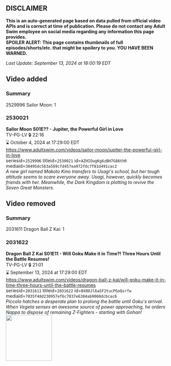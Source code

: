 ## DISCLAIMER
**This is an auto-generated page based on data pulled from official video APIs and is correct at time of publication. Please do not contact any Adult Swim employee on social media regarding any information this page provides.**  
**SPOILER ALERT: This page contains thumbnails of full episodes/shorts/etc. that might be spoilery to you. YOU HAVE BEEN WARNED.**  

_Last Update: September 13, 2024 at 18:00:19 EDT_
## Video added
### Summary
2529996 Sailor Moon: 1  
### 2530021
**Sailor Moon S01E?? - Jupiter, the Powerful Girl in Love**  
TV-PG-LV 🔒 22:16  
⌛ October 4, 2024 at 17:29:00 EDT  
https://www.adultswim.com/videos/sailor-moon/jupiter-the-powerful-girl-in-love  
seriesid=`2529996` titleid=`2530021` id=`AZHIOugKg6zBH7G86thR` mediaid=`30495dc563a569cfd457ea972fdc7f81d491cac2`  
_A new girl named Makoto Kino transfers to Usagi's school, but her tough attitude seems to scare everyone away. Usagi, however, quickly becomes friends with her. Meanwhile, the Dark Kingdom is plotting to revive the Seven Great Monsters._  
## Video removed
### Summary
2031611 Dragon Ball Z Kai: 1  
### 2031622
**Dragon Ball Z Kai S01E11 - Will Goku Make it in Time?! Three Hours Until the Battle Resumes!**  
TV-PG-LV 🔒 21:01  
⌛ September 13, 2024 at 17:29:00 EDT  
https://www.adultswim.com/videos/dragon-ball-z-kai/will-goku-make-it-in-time-three-hours-until-the-battle-resumes  
seriesid=`2031611` titleid=`2031622` id=`BX8OJl6aSF2tucPGoQsrfw` mediaid=`7035f48d230957ef6c7037e6384ab9060dcbcac6`  
_Piccolo hatches a desperate plan to prolong the battle until Goku's arrival. When Vegeta senses an awesome source of power approaching, he orders Nappa to dispose of remaining Z-Fighters - starting with Gohan!_  
<a href="https://i.cdn.turner.com/adultswim/big/image-upload/thumbnails/thumb-2_image-15568402519354.jpg"><img src="https://i.cdn.turner.com/adultswim/big/image-upload/thumbnails/thumb-2_image-15568402519354.jpg" height="144px" /></a>

